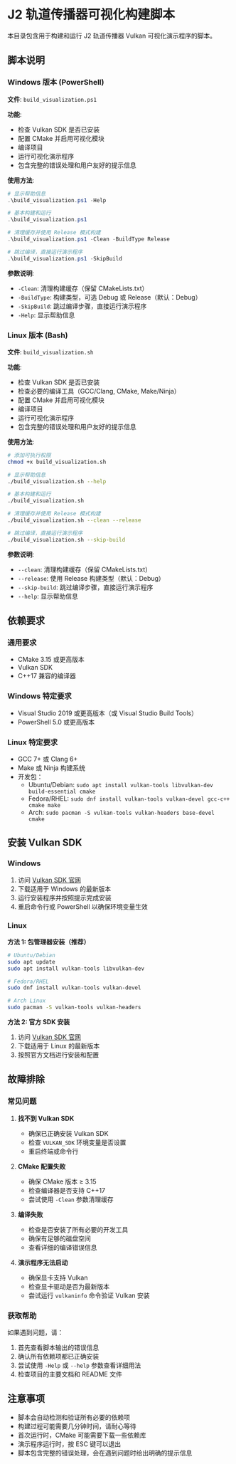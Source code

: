 # J2 轨道传播器可视化构建脚本

本目录包含用于构建和运行 J2 轨道传播器 Vulkan 可视化演示程序的脚本。

## 脚本说明

### Windows 版本 (PowerShell)

**文件**: `build_visualization.ps1`

**功能**:
- 检查 Vulkan SDK 是否已安装
- 配置 CMake 并启用可视化模块
- 编译项目
- 运行可视化演示程序
- 包含完整的错误处理和用户友好的提示信息

**使用方法**:
```powershell
# 显示帮助信息
.\build_visualization.ps1 -Help

# 基本构建和运行
.\build_visualization.ps1

# 清理缓存并使用 Release 模式构建
.\build_visualization.ps1 -Clean -BuildType Release

# 跳过编译，直接运行演示程序
.\build_visualization.ps1 -SkipBuild
```

**参数说明**:
- `-Clean`: 清理构建缓存（保留 CMakeLists.txt）
- `-BuildType`: 构建类型，可选 Debug 或 Release（默认：Debug）
- `-SkipBuild`: 跳过编译步骤，直接运行演示程序
- `-Help`: 显示帮助信息

### Linux 版本 (Bash)

**文件**: `build_visualization.sh`

**功能**:
- 检查 Vulkan SDK 是否已安装
- 检查必要的编译工具（GCC/Clang, CMake, Make/Ninja）
- 配置 CMake 并启用可视化模块
- 编译项目
- 运行可视化演示程序
- 包含完整的错误处理和用户友好的提示信息

**使用方法**:
```bash
# 添加可执行权限
chmod +x build_visualization.sh

# 显示帮助信息
./build_visualization.sh --help

# 基本构建和运行
./build_visualization.sh

# 清理缓存并使用 Release 模式构建
./build_visualization.sh --clean --release

# 跳过编译，直接运行演示程序
./build_visualization.sh --skip-build
```

**参数说明**:
- `--clean`: 清理构建缓存（保留 CMakeLists.txt）
- `--release`: 使用 Release 构建类型（默认：Debug）
- `--skip-build`: 跳过编译步骤，直接运行演示程序
- `--help`: 显示帮助信息

## 依赖要求

### 通用要求
- CMake 3.15 或更高版本
- Vulkan SDK
- C++17 兼容的编译器

### Windows 特定要求
- Visual Studio 2019 或更高版本（或 Visual Studio Build Tools）
- PowerShell 5.0 或更高版本

### Linux 特定要求
- GCC 7+ 或 Clang 6+
- Make 或 Ninja 构建系统
- 开发包：
  - Ubuntu/Debian: `sudo apt install vulkan-tools libvulkan-dev build-essential cmake`
  - Fedora/RHEL: `sudo dnf install vulkan-tools vulkan-devel gcc-c++ cmake make`
  - Arch: `sudo pacman -S vulkan-tools vulkan-headers base-devel cmake`

## 安装 Vulkan SDK

### Windows
1. 访问 [Vulkan SDK 官网](https://vulkan.lunarg.com/)
2. 下载适用于 Windows 的最新版本
3. 运行安装程序并按照提示完成安装
4. 重启命令行或 PowerShell 以确保环境变量生效

### Linux

**方法 1: 包管理器安装（推荐）**
```bash
# Ubuntu/Debian
sudo apt update
sudo apt install vulkan-tools libvulkan-dev

# Fedora/RHEL
sudo dnf install vulkan-tools vulkan-devel

# Arch Linux
sudo pacman -S vulkan-tools vulkan-headers
```

**方法 2: 官方 SDK 安装**
1. 访问 [Vulkan SDK 官网](https://vulkan.lunarg.com/)
2. 下载适用于 Linux 的最新版本
3. 按照官方文档进行安装和配置

## 故障排除

### 常见问题

1. **找不到 Vulkan SDK**
   - 确保已正确安装 Vulkan SDK
   - 检查 `VULKAN_SDK` 环境变量是否设置
   - 重启终端或命令行

2. **CMake 配置失败**
   - 确保 CMake 版本 ≥ 3.15
   - 检查编译器是否支持 C++17
   - 尝试使用 `-Clean` 参数清理缓存

3. **编译失败**
   - 检查是否安装了所有必要的开发工具
   - 确保有足够的磁盘空间
   - 查看详细的编译错误信息

4. **演示程序无法启动**
   - 确保显卡支持 Vulkan
   - 检查显卡驱动是否为最新版本
   - 尝试运行 `vulkaninfo` 命令验证 Vulkan 安装

### 获取帮助

如果遇到问题，请：
1. 首先查看脚本输出的错误信息
2. 确认所有依赖项都已正确安装
3. 尝试使用 `-Help` 或 `--help` 参数查看详细用法
4. 检查项目的主要文档和 README 文件

## 注意事项

- 脚本会自动检测和验证所有必要的依赖项
- 构建过程可能需要几分钟时间，请耐心等待
- 首次运行时，CMake 可能需要下载一些依赖库
- 演示程序运行时，按 ESC 键可以退出
- 脚本包含完整的错误处理，会在遇到问题时给出明确的提示信息